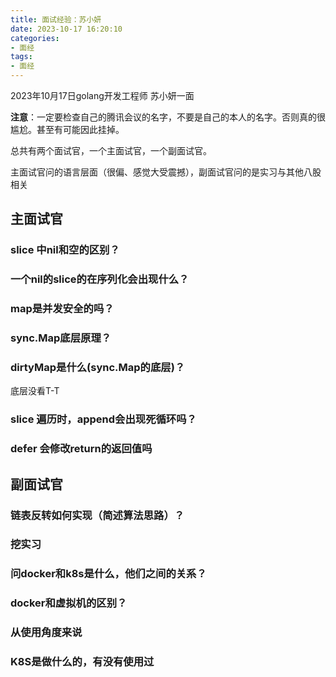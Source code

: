 ```yaml
---
title: 面试经验：苏小妍
date: 2023-10-17 16:20:10
categories: 
- 面经
tags:
- 面经
---
```


2023年10月17日golang开发工程师 苏小妍一面

**注意**：一定要检查自己的腾讯会议的名字，不要是自己的本人的名字。否则真的很尴尬。甚至有可能因此挂掉。

总共有两个面试官，一个主面试官，一个副面试官。

主面试官问的语言层面（很偏、感觉大受震撼），副面试官问的是实习与其他八股相关

## 主面试官

### slice 中nil和空的区别？

### 一个nil的slice的在序列化会出现什么？

### map是并发安全的吗？

### sync.Map底层原理？

### dirtyMap是什么(sync.Map的底层)？

底层没看T-T

### slice 遍历时，append会出现死循环吗？

### defer 会修改return的返回值吗

## 副面试官

### 链表反转如何实现（简述算法思路）？

### 挖实习

### 问docker和k8s是什么，他们之间的关系？

### docker和虚拟机的区别？

### 从使用角度来说

### K8S是做什么的，有没有使用过

